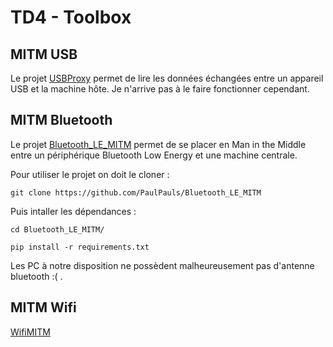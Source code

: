 # TD4 - Toolbox

## MITM USB

Le projet [USBProxy](https://github.com/BenGardiner/USBProxy) permet de lire les données échangées entre un appareil USB et la machine hôte. Je n'arrive pas à le faire fonctionner cependant.

## MITM Bluetooth

Le projet [Bluetooth_LE_MITM](https://github.com/PaulPauls/Bluetooth_LE_MITM) permet de se placer en Man in the Middle entre un périphérique Bluetooth Low Energy et une machine centrale.

Pour utiliser le projet on doit le cloner :

`git clone https://github.com/PaulPauls/Bluetooth_LE_MITM`

Puis intaller les dépendances :

`cd Bluetooth_LE_MITM/`

`pip install -r requirements.txt`

Les PC à notre disposition ne possèdent malheureusement pas d'antenne bluetooth :( .

## MITM Wifi

[WifiMITM](https://github.com/mvondracek/wifimitm)
